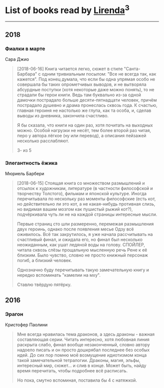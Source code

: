 # List of books read by [Lirenda](https://plus.google.com/115388297580792197479)<sup>3</sup>
---

## 2018

### Фиалки в марте
Сара Джио
> [2018-06-16] Книга читается легко, сюжет в стиле "Санта-Барбара" с одним тривиальным посылом: "Все не всегда так, как кажется". Под конец думала, что если бы одна упрямая особо не совершала бы таких опрометчивых выводов, и не вытворяла абсурдные поступки (хотя некоторые даже можно понять), то не страдали бы герои книги. Ведь там буквально из-за одной дамочки пострадало больше десяти-пятнадцати человек, причём пострадало душевно и драма пронеслась сквозь года. К счастью, главная героиня не настолько же глупа, как та особа, и, сделав выводы из дневника, закончила счастливо. 
> 
> Я бы сказала, что книги на один раз, хотя почитать на выходных можно. Особой нагрузки не несёт, тем более второй раз читая, перо у автора лёгкое (ну или перевод), а описания пейзажей несколько расслабляют.
> 
> 3- из 5


### Элегантность ёжика
Мюриель Барбери
> [2018-06-15] Стоящая книга со множеством размышлений и отсылок к художникам, литературе (в частности философской и творчеству Толстого), фильмам и японской культуре. Иногда перечитывала по нескольку раз моменты философские (есть кот, но действительно ли это кот, а не какая-нибудь противная слизь, но видимая вашим мозгом как пушистый рыжий кот?), подчёркивала чуть ли не на каждой страницы интересные мысли.
> 
> Первые страниц сто шли размеренно, перемежая размышления двух героинь, однако после появления месье Одзу всё оживилось. Всё так закрутилось, я уже начала рассчитывать на счастливый финал, и ожидала его, но финал был несколько неожиданным, как ушат ледяной воды на голову. СПОЙЛЕР, читала сквозь слёзы прощальную мысленную речь Рене к её близким. Было чувство, словно не просто книжный персонаж погиб, а близкий человек.
> 
> Однозначно буду перечитывать такую замечательную книгу и нередко вспоминать "камелии на мху".
> 
> Ставлю твёрдую пятёрку.



## 2016

### Эрагон
Кристофер Паолини
> Мне всегда нравилась тема драконов, а здесь драконы - важная составляющая серии. Читать интересно, хотя любовная линия раскрыта слабо, финал вообще незаконченный, словно автору надоело писать и он просто дошкрябал последнее без особых идей. До сих пор помню моё возмущение идиотизмом конца такой замечательной тетралогии. Драконы, магия, эльфы, интересный мир, сюжет... и слив в конце. Может быть, найду время перечитать, чтобы подробнее всё расписать. 
> 
> Но пока, смутно вспоминая, поставила бы 4 с натяжкой.



